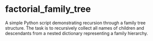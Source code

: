 # factorial_family_tree
A simple Python script demonstrating recursion through a family tree structure. The task is to recursively collect all names of children and descendants from a nested dictionary representing a family hierarchy.
